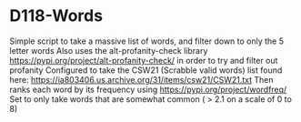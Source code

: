 # D118-Words

Simple script to take a massive list of words, and filter down to only the 5 letter words
Also uses the alt-profanity-check library https://pypi.org/project/alt-profanity-check/
in order to try and filter out profanity
Configured to take the CSW21 (Scrabble valid words) list found here: https://ia803406.us.archive.org/31/items/csw21/CSW21.txt
Then ranks each word by its frequency using https://pypi.org/project/wordfreq/
Set to only take words that are somewhat common ( > 2.1 on a scale of 0 to 8)
